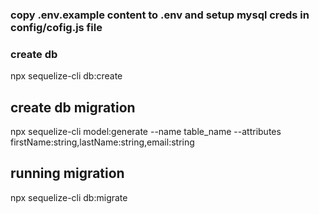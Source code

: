### copy .env.example content to .env and setup mysql creds in config/cofig.js file

### create db
npx sequelize-cli db:create

## create db migration
npx sequelize-cli model:generate --name table_name --attributes firstName:string,lastName:string,email:string

## running migration
npx sequelize-cli db:migrate
